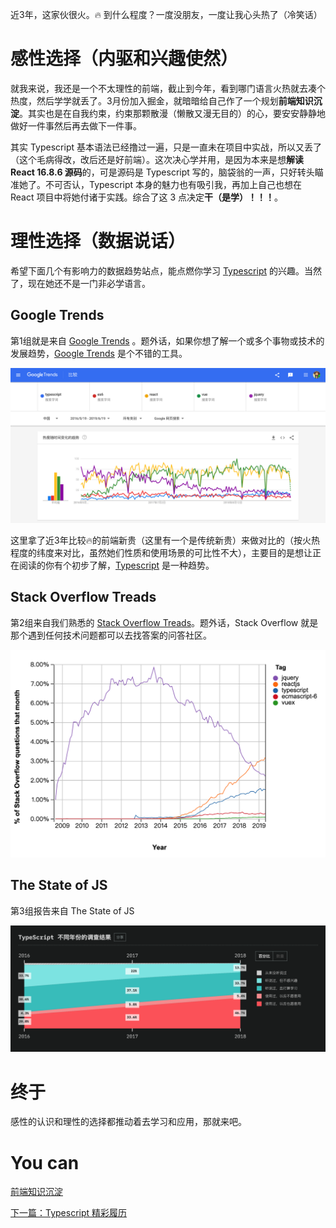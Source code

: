 近3年，这家伙很火。🔥 到什么程度？一度没朋友，一度让我心头热了（冷笑话）


# 感性选择（内驱和兴趣使然）

就我来说，我还是一个不太理性的前端，截止到今年，看到哪门语言火热就去凑个热度，然后学学就丢了。3月份加入掘金，就暗暗给自己作了一个规划**前端知识沉淀**。其实也是在自我约束，约束那颗散漫（懒散又漫无目的）的心，要安安静静地做好一件事然后再去做下一件事。

其实 Typescript 基本语法已经撸过一遍，只是一直未在项目中实战，所以又丢了（这个毛病得改，改后还是好前端）。这次决心学并用，是因为本来是想**解读 React 16.8.6 源码**的，可是源码是 Typescript 写的，脑袋翁的一声，只好转头瞄准她了。不可否认，Typescript 本身的魅力也有吸引我，再加上自己也想在 React 项目中将她付诸于实践。综合了这 3 点决定**干（是学）！！！**。


# 理性选择（数据说话）

希望下面几个有影响力的数据趋势站点，能点燃你学习 [Typescript][] 的兴趣。当然了，现在她还不是一门非必学语言。

## Google Trends

第1组就是来自 [Google Trends][] 。题外话，如果你想了解一个或多个事物或技术的发展趋势，[Google Trends][] 是个不错的工具。

![](./assets/google-trends.png)

这里拿了近3年比较🔥的前端新贵（这里有一个是传统新贵）来做对比的（按火热程度的纬度来对比，虽然她们性质和使用场景的可比性不大），主要目的是想让正在阅读的你有个初步了解，[Typescript][] 是一种趋势。


## Stack Overflow Treads

第2组来自我们熟悉的 [Stack Overflow Treads][]。题外话，Stack Overflow 就是那个遇到任何技术问题都可以去找答案的问答社区。

![](./assets/stackoverflow.png)


## The State of JS
第3组报告来自 The State of JS 

![](./assets/stateofjs.png)



# 终于

感性的认识和理性的选择都推动着去学习和应用，那就来吧。


# You can

[前端知识沉淀](https://juejin.im/post/5d0878aaf265da1b83338f74?utm_source=gold_browser_extension)

[下一篇：Typescript 精彩履历](./introduction/introduction.md)

[Google Trends]: https://trends.google.com/trends/explore?date=2016-05-19%202019-06-19&geo=CN&q=typescript,es6,react,vue,jquery
[Stack Overflow Treads]: https://insights.stackoverflow.com/trends?tags=typescript%2Creactjs%2Cvuex%2Cecmascript-6%2Cjquery
[Typescript]: http://www.typescriptlang.org/


